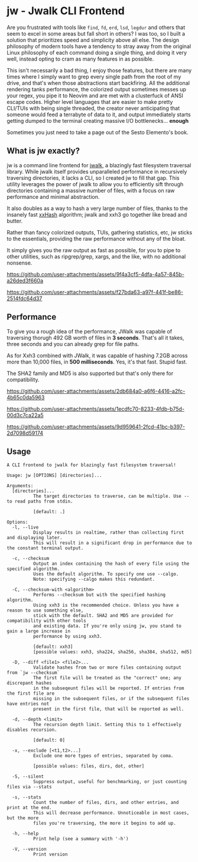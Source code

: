 # jw - Jwalk CLI Frontend

Are you frustrated with tools like `find`, `fd`, `erd`, `lsd`, `legdur` and others that seem to excel in some areas but fall short in others? I was too, so I built a solution that prioritizes speed and simplicity above all else. The design philosophy of modern tools have a tendency to stray away from the original Linux philosophy of each command doing a single thing, and doing it very well, instead opting to cram as many features in as possible. 

This isn't necessarily a bad thing, I enjoy those features, but there are many times where I simply want to grep every single path from the root of my drive, and that's when those abstractions start backfiring. All the additional rendering tanks performance, the colorized output sometimes messes up your regex, you pipe it to Neovim and are met with a clusterfuck of ANSI escape codes. Higher level languages that are easier to make pretty CLI/TUIs with being single threaded, the creator never anticipating that someone would feed a terrabyte of data to it, and output immediately starts getting dumped to the terminal creating massive I/O bottlenecks... **enough**

Sometimes you just need to take a page out of the Sesto Elemento's book.

## What is jw exactly?
jw is a command line frontend for [jwalk](https://github.com/byron/jwalk), a blazingly fast filesystem traversal library. While jwalk itself provides unparalleled performance in recursively traversing directories, it lacks a CLI, so I created jw to fill that gap. This utility leverages the power of jwalk to allow you to efficiently sift through directories containing a massive number of files, with a focus on raw performance and minimal abstraction.

It also doubles as a way to hash a very large number of files, thanks to the insanely fast [xxHash](https://github.com/Cyan4973/xxHash) algorithm; jwalk and xxh3 go together like bread and butter.

Rather than fancy colorized outputs, TUIs, gathering statistics, etc, jw sticks to the essentials, providing the raw performance without any of the bloat.

It simply gives you the raw output as fast as possible, for you to pipe to other utilities, such as ripgrep/grep, xargs, and the like, with no additional nonsense.


https://github.com/user-attachments/assets/9f4a3cf5-4dfa-4a57-845b-a26ded3f660a



https://github.com/user-attachments/assets/f27bda63-a97f-441f-be86-2514fdc64d37


## Performance

To give you a rough idea of the performance, JWalk was capable of traversing thorugh 492 GB worth of files in **3 seconds**. That's all it takes, three seconds and you can already grep for file paths.

As for Xxh3 combined with JWalk, it was capable of hashing 7.2GB across more than 10,000 files, in **500 milliseconds**. Yes, it's that fast. Stupid fast.

The SHA2 family and MD5 is also supported but that's only there for compatibility.


https://github.com/user-attachments/assets/2db684a0-a6f6-4416-a2fc-4b65c0da5963



https://github.com/user-attachments/assets/1ecdfc70-8233-4fdb-b75d-00d3c7ca22a5



https://github.com/user-attachments/assets/9d959641-2fcd-41bc-b397-2d7098d59174




## Usage

```
A CLI frontend to jwalk for blazingly fast filesystem traversal!

Usage: jw [OPTIONS] [directories]...

Arguments:
  [directories]...
          The target directories to traverse, can be multiple. Use -- to read paths from stdin.

          [default: .]

Options:
  -l, --live
          Display results in realtime, rather than collecting first and displaying later.
          This will result in a significant drop in performance due to the constant terminal output.

  -c, --checksum
          Output an index containing the hash of every file using the specified algorithm.
          Uses the default algorithm. To specify one use --calgo. 
          Note: specifying --calgo makes this redundant.

  -C, --checksum-with <algorithm>
          Performs --checksum but with the specified hashing algorithm.
          Using xxh3 is the recommended choice. Unless you have a reason to use something else,
          stick with the default. SHA2 and MD5 are provided for compatibility with other tools
          and existing data. If you're only using jw, you stand to gain a large increase in
          performance by using xxh3.

          [default: xxh3]
          [possible values: xxh3, sha224, sha256, sha384, sha512, md5]

  -D, --diff <file1> <file2>...
          Validate hashes from two or more files containing output from `jw --checksum`
          The first file will be treated as the "correct" one; any discrepant hashes
          in the subseqeunt files will be reported. If entries from the first file are
          missing in the subsequent files, or if the subsequent files have entries not
          present in the first file, that will be reported as well.

  -d, --depth <limit>
          The recursion depth limit. Setting this to 1 effectively disables recursion.

          [default: 0]

  -x, --exclude [<t1,t2>...]
          Exclude one more types of entries, separated by coma.

          [possible values: files, dirs, dot, other]

  -S, --silent
          Suppress output, useful for benchmarking, or just counting files via --stats

  -s, --stats
          Count the number of files, dirs, and other entries, and print at the end.
          This will decrease performance. Unnoticeable in most cases, but the more
          files you're traversing, the more it begins to add up.

  -h, --help
          Print help (see a summary with '-h')

  -V, --version
          Print version
```
